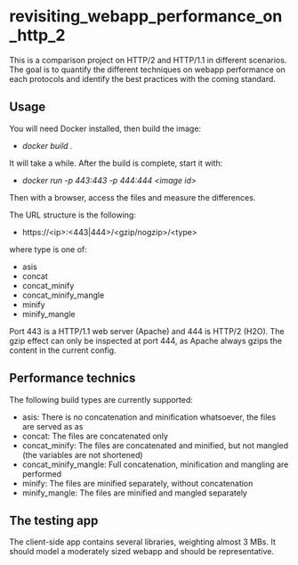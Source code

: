 # revisiting_webapp_performance_on_http_2

This is a comparison project on HTTP/2 and HTTP/1.1 in different scenarios. The goal is to quantify
the different techniques on webapp performance on each protocols and identify the best practices with
the coming standard.

## Usage

You will need Docker installed, then build the image:

* _docker build ._

It will take a while. After the build is complete, start it with:

* _docker run -p 443:443 -p 444:444 \<image id\>_

Then with a browser, access the files and measure the differences.

The URL structure is the following:

* https://\<ip\>:\<443|444\>/\<gzip/nogzip\>/\<type\>

where type is one of:

* asis
* concat
* concat_minify
* concat_minify_mangle
* minify
* minify_mangle

Port 443 is a HTTP/1.1 web server (Apache) and 444 is HTTP/2 (H2O). The gzip effect can only be inspected
at port 444, as Apache always gzips the content in the current config.

## Performance technics

The following build types are currently supported:

* asis: There is no concatenation and minification whatsoever, the files are served as as
* concat: The files are concatenated only
* concat_minify: The files are concatenated and minified, but not mangled (the variables are not shortened)
* concat_minify_mangle: Full concatenation, minification and mangling are performed
* minify: The files are minified separately, without concatenation
* minify_mangle: The files are minified and mangled separately

## The testing app

The client-side app contains several libraries, weighting almost 3 MBs. It should model a moderately
sized webapp and should be representative.
